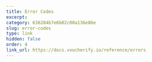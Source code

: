 ```yaml
---
title: Error Codes
excerpt: 
category: 636284b7e6b02c00a136e86e
slug: error-codes
type: link
hidden: false
order: 4
link_url: https://docs.voucherify.io/reference/errors
---
```

